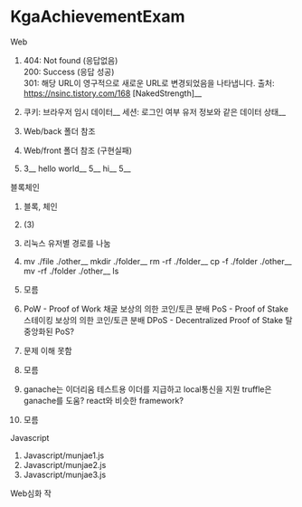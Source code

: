 # KgaAchievementExam

Web
1. 404: Not found (응답없음)\
   200: Success (응답 성공)\
   301: 해당 URL이 영구적으로 새로운 URL로 변경되었음을 나타냅니다. 출처: https://nsinc.tistory.com/168 [NakedStrength]__
   
2. 쿠키: 브라우저 임시 데이터__
   세션: 로그인 여부 유저 정보와 같은 데이터 상태__
   
3. Web/back 폴더 참조

4. Web/front 폴더 참조 (구현실패)

5. 3__
   hello world__
   5__
   hi__
   5__

블록체인
1. 블록, 체인

2. (3)

3. 리눅스 유저별 경로를 나눔

4. mv ./file ./other__
   mkdir ./folder__
   rm -rf ./folder__
   cp -f ./folder ./other__
   mv -rf ./folder ./other__
   ls
   
5. 모름

6. PoW - Proof of Work
   채굴 보상의 의한 코인/토큰 분배
   PoS - Proof of Stake
   스테이킹 보상의 의한 코인/토큰 분배
   DPoS - Decentralized Proof of Stake
   탈중앙화된 PoS?
   
7. 문제 이해 못함

8. 모름

9. ganache는 이더리움 테스트용 이더를 지급하고 local통신을 지원
   truffle은 ganache를 도움? react와 비슷한 framework?
   
10. 모름

Javascript
1. Javascript/munjae1.js
2. Javascript/munjae2.js
3. Javascript/munjae3.js

Web심화 
작
  
